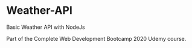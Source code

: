 # Weather-API
Basic Weather API with NodeJs

Part of the Complete Web Development Bootcamp 2020 Udemy course.
